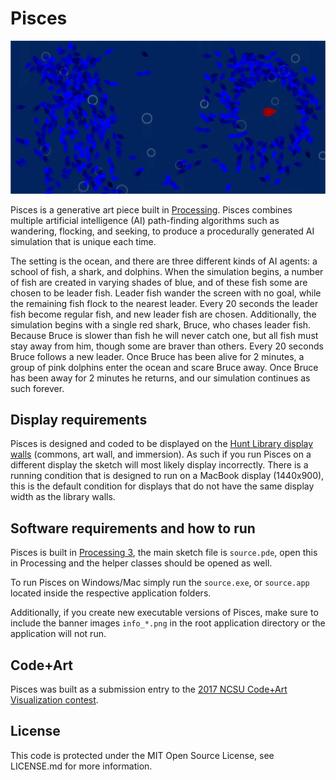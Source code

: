 # Pisces

![header](https://github.com/cleebp/Pisces/blob/master/resources/pisces_screen.png)

Pisces is a generative art piece built in [Processing](https://processing.org/). Pisces combines multiple artificial intelligence (AI) path-finding algorithms such as wandering, flocking, and seeking, to produce a procedurally generated AI simulation that is unique each time. 

The setting is the ocean, and there are three different kinds of AI agents: a school of fish, a shark, and dolphins. When the simulation begins, a number of fish are created in varying shades of blue, and of these fish some are chosen to be leader fish. Leader fish wander the screen with no goal, while the remaining fish flock to the nearest leader. Every 20 seconds the leader fish become regular fish, and new leader fish are chosen. Additionally, the simulation begins with a single red shark, Bruce, who chases leader fish. Because Bruce is slower than fish he will never catch one, but all fish must stay away from him, though some are braver than others. Every 20 seconds Bruce follows a new leader. Once Bruce has been alive for 2 minutes, a group of pink dolphins enter the ocean and scare Bruce away. Once Bruce has been away for 2 minutes he returns, and our simulation continues as such forever.

## Display requirements

Pisces is designed and coded to be displayed on the [Hunt Library display walls](https://github.com/NCSU-Libraries/visualization_templates/blob/master/HuntLibraryVideoWallGuide.md) (commons, art wall, and immersion). As such if you run Pisces on a different display the sketch will most likely display incorrectly. There is a running condition that is designed to run on a MacBook display (1440x900), this is the default condition for displays that do not have the same display width as the library walls.

## Software requirements and how to run

Pisces is built in [Processing 3](https://processing.org/), the main sketch file is `source.pde`, open this in Processing and the helper classes should be opened as well. 

To run Pisces on Windows/Mac simply run the `source.exe`, or `source.app` located inside the respective application folders. 

Additionally, if you create new executable versions of Pisces, make sure to include the banner images `info_*.png` in the root application directory or the application will not run.

## Code+Art

Pisces was built as a submission entry to the [2017 NCSU Code+Art Visualization contest](https://www.lib.ncsu.edu/codeart).

## License

This code is protected under the MIT Open Source License, see LICENSE.md for more information.
